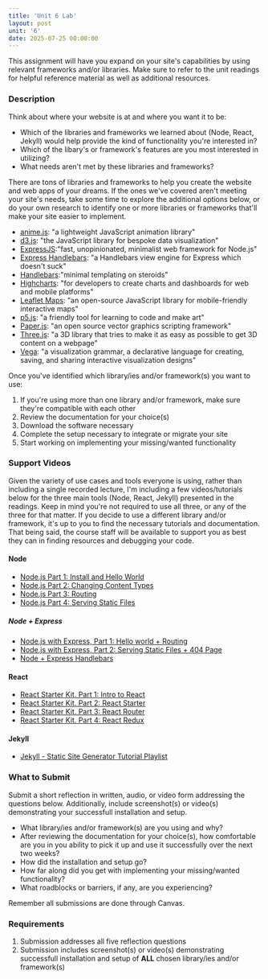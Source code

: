 ```yaml
---
title: 'Unit 6 Lab'
layout: post
unit: '6'
date: 2025-07-25 00:00:00
---
```


This assignment will have you expand on your site's capabilities by using relevant frameworks and/or libraries. Make sure to refer to the unit readings for helpful reference material as well as additional resources. 

### Description
Think about where your website is at and where you want it to be:
- Which of the libraries and frameworks we learned about (Node, React, Jekyll) would help provide the kind of functionality you're interested in?
- Which of the libary's or framework's features are you most interested in utilizing?
- What needs aren't met by these libraries and frameworks?

There are tons of libraries and frameworks to help you create the website and web apps of your dreams. If the ones we've covered aren't meeting your site's needs, take some time to explore the additional options below, or do your own research to identify one or more libraries or frameworks that'll make your site easier to implement.

- [anime.js](https://animejs.com): "a lightweight JavaScript animation library"
- [d3.js](https://d3js.org): "the JavaScript library for bespoke data visualization"
- [ExpressJS](https://expressjs.com):"fast, unopinionated, minimalist web framework for Node.js"
- [Express Handlebars](https://www.npmjs.com/package/express-handlebars): "a Handlebars view engine for Express which doesn't suck"
- [Handlebars](https://handlebarsjs.com):"minimal templating on steroids"
- [Highcharts](https://www.highcharts.com/): "for developers to create charts and dashboards for web and mobile platforms"
- [Leaflet Maps](https://leafletjs.com/): "an open-source JavaScript library
for mobile-friendly interactive maps"
- [p5.js](https://p5js.org/): "a friendly tool for learning to code and make art"
- [Paper.js](http://paperjs.org/about/):  "an open source vector graphics scripting framework"
- [Three.js](https://threejs.org/manual/#en/fundamentals): "a 3D library that tries to make it as easy as possible to get 3D content on a webpage"
- [Vega](https://vega.github.io/vega/): "a visualization grammar, a declarative language for creating, saving, and sharing interactive visualization designs"

Once you've identified which library/ies and/or framework(s) you want to use:
1. If you're using more than one library and/or framework, make sure they're compatible with each other
1. Review the documentation for your choice(s)
1. Download the software necessary 
1. Complete the setup necessary to integrate or migrate your site
1. Start working on implementing your missing/wanted functionality

### Support Videos
Given the variety of use cases and tools everyone is using, rather than including a single recorded lecture, I'm including a few videos/tutorials below for the three main tools  (Node, React, Jekyll) presented in the readings. Keep in mind you're not required to use all three, or any of the three for that matter. If you decide to use a different library and/or framework, it's up to you to find the necessary tutorials and documentation. That being said, the course staff will be available to support you as best they can in finding resources and debugging your code.

#### Node
- [Node.js Part 1: Install and Hello World](https://www.youtube.com/watch?v=CMoucS93NR4)
- [Node.js Part 2: Changing Content Types](https://www.youtube.com/watch?v=qExQLn-Oa3I)
- [Node.js Part 3: Routing](https://www.youtube.com/watch?v=txFrd6dXBeA)
- [Node.js Part 4: Serving Static Files](https://www.youtube.com/watch?v=Y5kg2vs8zsc)

##### Node + Express 
- [Node.js with Express, Part 1: Hello world + Routing](https://www.youtube.com/watch?v=UsZBm7WL4o8&lc=Ugz0VIMHNrEPxy6gIM54AaABAg)
- [Node.js with Express, Part 2: Serving Static Files + 404 Page](https://www.youtube.com/watch?v=0xEwgVs3VVo)
- [Node + Express Handlebars](https://www.youtube.com/playlist?list=PLzn-iGwKeXibEgAkMs9qYrjsg5ZIYT20T)

#### React
- [React Starter Kit. Part 1: Intro to React](https://www.youtube.com/watch?v=Vcyen7QxyBM)
- [React Starter Kit. Part 2: React Starter](https://www.youtube.com/watch?v=SxuN26-_fls)
- [React Starter Kit. Part 3: React Router](https://www.youtube.com/watch?v=1CqzaPTblcQ)
- [React Starter Kit. Part 4: React Redux](https://www.youtube.com/watch?v=M4bqyGj-rYw)

#### Jekyll
- [Jekyll - Static Site Generator Tutorial Playlist](https://www.youtube.com/playlist?list=PLLAZ4kZ9dFpOPV5C5Ay0pHaa0RJFhcmcB)

### What to Submit
Submit a short reflection in written, audio, or video form addressing the questions below. Additionally, include screenshot(s) or video(s) demonstrating your successfull installation and setup.
- What library/ies and/or framework(s) are you using and why?
- After reviewing the documentation for your choice(s), how comfortable are you in you ability to pick it up and use it successfully over the next two weeks?
- How did the installation and setup go?
- How far along did you get with implementing your missing/wanted functionality?
- What roadblocks or barriers, if any, are you experiencing? 

Remember all submissions are done through Canvas. 

### Requirements
1. Submission addresses all five reflection questions
1. Submission includes screenshot(s) or video(s) demonstrating successfull installation and setup of **ALL** chosen library/ies and/or framework(s)
